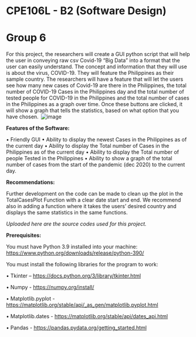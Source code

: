 # CPE106L - B2 (Software Design)
# Group 6

For this project, the researchers will create a GUI python script that will help the
user in conveying raw csv Covid-19 “Big Data” into a format that the user can easily
understand. The concept and information that they will use is about the virus, COVID-19.
They will feature the Philippines as their sample country. The researchers will have
a feature that will let the users see how many new cases of Covid-19 are there in the
Philippines, the total number of COVID-19 Cases in the Philippines day and the total
number of tested people for COVID-19 in the Philippines and the total number of cases
in the Philippines as a graph over time. Once these buttons are clicked, it will show a
graph that tells the statistics, based on what option that you have chosen.  
	![image](https://user-images.githubusercontent.com/42885719/118071106-b1f79500-b3d9-11eb-97ec-37c82d81ab28.png)


**Features of the Software:**
	
• Friendly GUI
• Ability to display the newest Cases in the Philippines as of the current day
• Ability to display the Total number of Cases in the Philippines as of the current day
• Ability to display the Total number of people Tested in the Philippines
• Ability to show a graph of the total number of cases from the start of the pandemic (dec 2020) to the current day.


**Recommendations:**

Further development on the code can be made to clean up the plot in the TotalCasesPlot Function with a clear date start and end. We recommend also in adding a function where it takes the users’ desired country and displays the same statistics in the same functions. 

_Uploaded here are the source codes used for this project._


**Prerequisites:**

You must have Python 3.9 installed into your machine: https://www.python.org/downloads/release/python-390/

You must install the following libraries for the program to work:

• Tkinter – https://docs.python.org/3/library/tkinter.html

• Numpy - https://numpy.org/install/

• Matplotlib.pyplot - https://matplotlib.org/stable/api/_as_gen/matplotlib.pyplot.html

• Matplotlib.dates - https://matplotlib.org/stable/api/dates_api.html

• Pandas - https://pandas.pydata.org/getting_started.html




